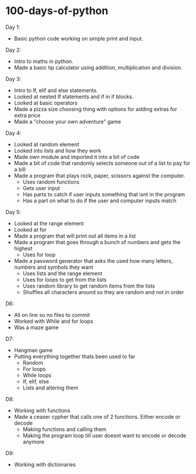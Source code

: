 # 100-days-of-python

Day 1: 
- Basic python code working on simple print and input. 

Day 2:
- Intro to maths in python. 
- Made a basic tip calculator using addition, multiplication and division.

Day 3:
- Intro to If, elif and else statements. 
- Looked at nested If statements and if in if blocks.
- Looked at basic operators
- Made a pizza size choosing thing with options for adding extras for extra price
- Made a "choose your own adventure" game

Day 4:
- Looked at random element
- Looked into lists and how they work
- Made own module and imported it into a bit of code
- Made a bit of code that randomly selects someone out of a list to pay for a bill
- Made a program that plays rock, paper, scissors against the computer.
    - Uses random functions
    - Gets user input
    - Has parts to catch if user inputs something that isnt in the program
    - Has a part on what to do if the user and computer inputs match

Day 5:
- Looked at the range element
- Looked at for 
- Made a program that will print out all items in a list
- Made a program that goes through a bunch of numbers and gets the highest
    - Uses for loop
- Made a password generator that asks the used how many letters, numbers and symbols they want
    - Uses lists and the range element
    - Uses for loops to get from the lists
    - Uses random library to get random items from the lists
    - Shuffles all characters around so they are random and not in order

D6:
- All on line so no files to commit
- Worked with While and for loops
- Was a maze game

D7:
- Hangman game
- Putting everything together thats been used to far
    - Random
    - For loops
    - While loops
    - If, elif, else
    - Lists and altering them

D8:
- Working with functions
- Made a ceaser cypher that calls one of 2 functions. Either encode or decode
    - Making functions and calling them
    - Making the program loop till user doesnt want to encode or decode anymore

D9:
- Working with dictionaries